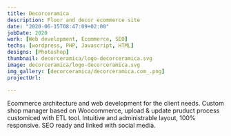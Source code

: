 ```yaml
---
title: Decorceramica
description: Floor and decor ecommerce site
date: "2020-06-15T08:47:09+02:00"
jobDate: 2020
work: [Web development, Ecommerce, SEO]
techs: [wordpress, PHP, Javascript, HTML]
designs: [Photoshop]
thumbnail: decorceramica/logo-decorceramica.svg
image: decorceramica/logo-decorceramica.svg
img_gallery: [decorceramica/decorceramica.com_.png]
projectUrl: 

---
```


Ecommerce architecture and web development for the client needs. Custom shop manager based on Woocommerce, upload & update pruduct process customiced with ETL tool. Intuitive and administrable layout, 100% responsive. SEO ready and linked with social media.

